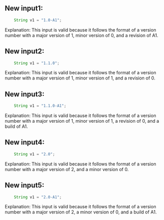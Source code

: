 ## New input1:
```java
    String v1 = "1.0-A1";
```
Explanation: This input is valid because it follows the format of a version number with a major version of 1, minor version of 0, and a revision of A1.

## New input2:
```java
    String v1 = "1.1.0";
```
Explanation: This input is valid because it follows the format of a version number with a major version of 1, minor version of 1, and a revision of 0.

## New input3:
```java
    String v1 = "1.1.0-A1";
```
Explanation: This input is valid because it follows the format of a version number with a major version of 1, minor version of 1, a revision of 0, and a build of A1.

## New input4:
```java
    String v1 = "2.0";
```
Explanation: This input is valid because it follows the format of a version number with a major version of 2, and a minor version of 0.

## New input5:
```java
    String v1 = "2.0-A1";
```
Explanation: This input is valid because it follows the format of a version number with a major version of 2, a minor version of 0, and a build of A1.